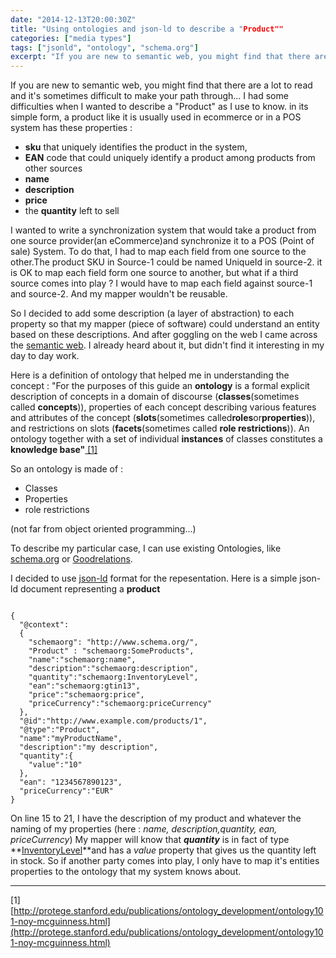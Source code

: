 ```yaml
---
date: "2014-12-13T20:00:30Z"
title: "Using ontologies and json-ld to describe a "Product""
categories: ["media types"]
tags: ["jsonld", "ontology", "schema.org"]
excerpt: "If you are new to semantic web, you might find that there are a lot to read and it's sometimes diff..."
---
```


If you are new to semantic web, you might find that there are a lot to read and it's sometimes difficult to make your path through...
I had some difficulties when I wanted to describe a "Product" as I use to know. in its simple form, a product like it is usually used in ecommerce or in a POS system has these properties :

* **sku** that uniquely identifies the product in the system,
* **EAN** code that could uniquely identify a product among products from other sources
* **name**
* **description**
* **price**
* the **quantity** left to sell

I wanted to write a synchronization system that would take a product from one source provider(an eCommerce)and synchronize it to a POS (Point of sale) System. To do that, I had to map each field from one source to the other.The product SKU in Source-1 could be named UniqueId in source-2.
it is OK to map each field form one source to another, but what if a third source comes into play ? I would have to map each field against source-1 and source-2\. And my mapper wouldn't be reusable.

So I decided to add some description (a layer of abstraction) to each property so that my mapper (piece of software) could understand an entity based on these descriptions. And after goggling on the web I came across the [semantic web](http://www.w3.org/2013/data/). I already heard about it, but didn't find it interesting in my day to day work.

Here is a definition of ontology that helped me in understanding the concept : "For the purposes of this guide an **ontology** is a formal explicit description of concepts in a domain of discourse (**classes**(sometimes called **concepts**)), properties of each concept describing various features and attributes of the concept (**slots**(sometimes called**roles**or**properties**)), and restrictions on slots (**facets**(sometimes called **role restrictions**)). An ontology together with a set of individual **instances** of classes constitutes a **knowledge base"**[ [1]](#[1])

So an ontology is made of :

* Classes
* Properties
* role restrictions

(not far from object oriented programming...)

To describe my particular case, I can use existing Ontologies, like [schema.org](http://schema.org/) or [Goodrelations](http://www.heppnetz.de/projects/goodrelations/).

I decided to use [json-ld](http://json-ld.org/) format for the repesentation. Here is a simple json-ld document representing a **product**

```

{
  "@context":
  {
    "schemaorg": "http://www.schema.org/",
    "Product" : "schemaorg:SomeProducts",
    "name":"schemaorg:name",
    "description":"schemaorg:description",
    "quantity":"schemaorg:InventoryLevel",
    "ean":"schemaorg:gtin13",
    "price":"schemaorg:price",
    "priceCurrency":"schemaorg:priceCurrency"
  },
  "@id":"http://www.example.com/products/1",
  "@type":"Product",
  "name":"myProductName",
  "description":"my description",
  "quantity":{
    "value":"10"
  },
  "ean": "1234567890123",
  "priceCurrency":"EUR"
}
```

On line 15 to 21, I have the description of my product and whatever the naming of my properties (here : _name, description,quantity, ean, priceCurrency_) My mapper will know that **_quantity_** is in fact of type **[InventoryLevel](https://schema.org/inventoryLevel)**and has a _value_ property that gives us the quantity left in stock. So if another party comes into play, I only have to map it's entities properties to the ontology that my system knows about.

* * *

[1] [http://protege.stanford.edu/publications/ontology_development/ontology101-noy-mcguinness.html](http://protege.stanford.edu/publications/ontology_development/ontology101-noy-mcguinness.html)